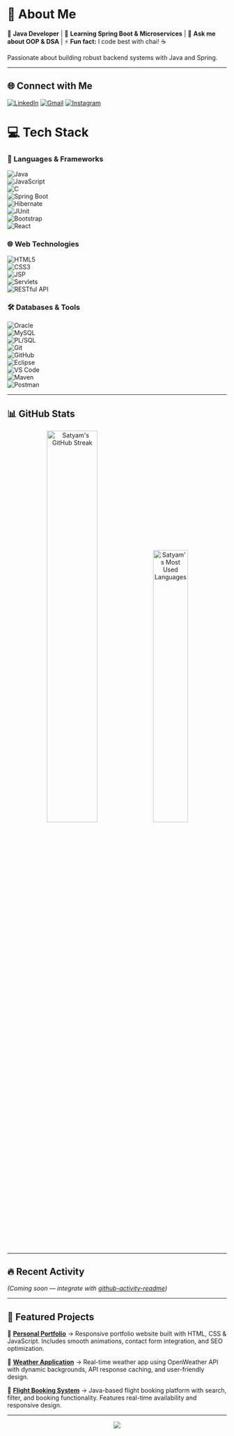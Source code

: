 # 💫 About Me  
🔭 **Java Developer** | 🌱 **Learning Spring Boot & Microservices** | 💬 **Ask me about OOP & DSA** | ⚡ **Fun fact:** I code best with chai! ☕  

Passionate about building robust backend systems with Java and Spring.  

---

## 🌐 Connect with Me  
[![LinkedIn](https://img.shields.io/badge/LinkedIn-%230077B5.svg?logo=linkedin&logoColor=white)](https://linkedin.com/in/satyampyasi21/) 
[![Gmail](https://img.shields.io/badge/Gmail-D14836?logo=gmail&logoColor=white)](mailto:satyampyasi565@gmail.com) 
[![Instagram](https://img.shields.io/badge/Instagram-%23E4405F.svg?logo=Instagram&logoColor=white)](https://instagram.com/satyam_o07)

# 💻 Tech Stack  

### 🚀 Languages & Frameworks  
![Java](https://img.shields.io/badge/Java-ED8B00?logo=openjdk&logoColor=white)  
![JavaScript](https://img.shields.io/badge/JavaScript-F7DF1E?logo=javascript&logoColor=black)  
![C](https://img.shields.io/badge/C-A8B9CC?logo=c&logoColor=black)  
![Spring Boot](https://img.shields.io/badge/Spring%20Boot-6DB33F?logo=springboot&logoColor=white)  
![Hibernate](https://img.shields.io/badge/Hibernate-59666C?logo=hibernate&logoColor=white)  
![JUnit](https://img.shields.io/badge/JUnit-25A162?logo=junit5&logoColor=white)  
![Bootstrap](https://img.shields.io/badge/Bootstrap-7952B3?logo=bootstrap&logoColor=white)  
![React](https://img.shields.io/badge/React-20232A?logo=react&logoColor=61DAFB)  

### 🌐 Web Technologies  
![HTML5](https://img.shields.io/badge/HTML5-E34F26?logo=html5&logoColor=white)  
![CSS3](https://img.shields.io/badge/CSS3-1572B6?logo=css3&logoColor=white)  
![JSP](https://img.shields.io/badge/JSP-007396?logo=java&logoColor=white)  
![Servlets](https://img.shields.io/badge/Servlets-4B8BBE?logo=java&logoColor=white)  
![RESTful API](https://img.shields.io/badge/REST-02569B?logo=rest&logoColor=white)  

### 🛠️ Databases & Tools  
![Oracle](https://img.shields.io/badge/Oracle-F80000?logo=oracle&logoColor=white)  
![MySQL](https://img.shields.io/badge/MySQL-4479A1?logo=mysql&logoColor=white)  
![PL/SQL](https://img.shields.io/badge/PL%2FSQL-F80000?logo=oracle&logoColor=white)  
![Git](https://img.shields.io/badge/Git-F05032?logo=git&logoColor=white)  
![GitHub](https://img.shields.io/badge/GitHub-181717?logo=github&logoColor=white)  
![Eclipse](https://img.shields.io/badge/Eclipse-2C2255?logo=eclipse&logoColor=white)  
![VS Code](https://img.shields.io/badge/VS%20Code-007ACC?logo=visualstudiocode&logoColor=white)  
![Maven](https://img.shields.io/badge/Maven-C71A36?logo=apachemaven&logoColor=white)  
![Postman](https://img.shields.io/badge/Postman-FF6C37?logo=postman&logoColor=white)  

---

## 📊 GitHub Stats  
<div align="center">
  <img width="48%" src="https://github-readme-streak-stats-eight.vercel.app/?user=satyampyasi&theme=radical&border_radius=10&count_private=true" alt="Satyam's GitHub Streak" />

  <img width="40%" src="https://github-readme-stats.vercel.app/api/top-langs?username=satyampyasi&theme=radical&layout=compact&hide=css&langs_count=8&border_radius=10" alt="Satyam's Most Used Languages" />
</div>  

---

## 🔥 Recent Activity  
<!--START_SECTION:activity-->  
*(Coming soon — integrate with [github-activity-readme](https://github.com/jamesgeorge007/github-activity-readme))*  
<!--END_SECTION:activity-->  

---

## 📌 Featured Projects  
🔹 [**Personal Portfolio**](https://satyampyasi.netlify.app/) → Responsive portfolio website built with HTML, CSS & JavaScript. Includes smooth animations, contact form integration, and SEO optimization.  

🔹 [**Weather Application**](https://weathersaty.netlify.app/) → Real-time weather app using OpenWeather API with dynamic backgrounds, API response caching, and user-friendly design.  

🔹 [**Flight Booking System**](https://flightbookingsystem21.netlify.app/) → Java-based flight booking platform with search, filter, and booking functionality. Features real-time availability and responsive design.  

---

<p align="center">  
  <img src="https://visitcount.itsvg.in/api?id=satyampyasi&color=6&icon=6&pretty=true" />  
</p>  

 
